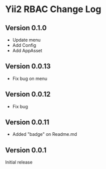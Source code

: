 Yii2 RBAC Change Log
====================

Version 0.1.0
--------------
- Update menu
- Add Config
- Add AppAsset

Version 0.0.13
--------------
- Fix bug on menu

Version 0.0.12
--------------
- Fix bug

Version 0.0.11
--------------
- Added "badge" on Readme.md

Version 0.0.1
-------------
Initial release
